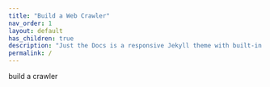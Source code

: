 ```yaml
---
title: "Build a Web Crawler"
nav_order: 1
layout: default
has_children: true
description: "Just the Docs is a responsive Jekyll theme with built-in search that is easily customizable and hosted on GitHub Pages."
permalink: /
---
```


build a crawler
